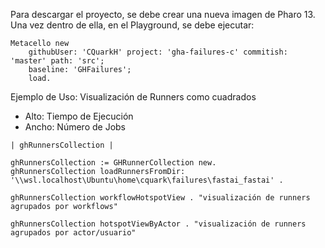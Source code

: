 Para descargar el proyecto, se debe crear una nueva imagen de Pharo 13. Una vez dentro de ella, en el Playground, se debe ejecutar:
```
Metacello new
    githubUser: 'CQuarkH' project: 'gha-failures-c' commitish: 'master' path: 'src';
    baseline: 'GHFailures';
    load.
```

Ejemplo de Uso: Visualización de Runners como cuadrados
- Alto: Tiempo de Ejecución
- Ancho: Número de Jobs

```
| ghRunnersCollection |

ghRunnersCollection := GHRunnerCollection new.
ghRunnersCollection loadRunnersFromDir: '\\wsl.localhost\Ubuntu\home\cquark\failures\fastai_fastai' . 

ghRunnersCollection workflowHotspotView . "visualización de runners agrupados por workflows"

ghRunnersCollection hotspotViewByActor . "visualización de runners agrupados por actor/usuario"
```
